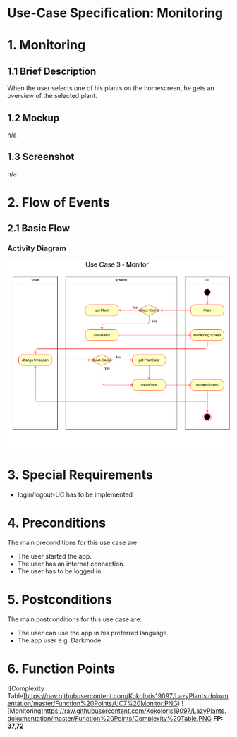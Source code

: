 # Use-Case Specification: Monitoring

# 1. Monitoring

## 1.1 Brief Description
When the user selects one of his plants on the homescreen, he gets an overview of the selected plant.

## 1.2 Mockup
n/a

## 1.3 Screenshot
n/a


# 2. Flow of Events

## 2.1 Basic Flow

### Activity Diagram
![Activity Diagram](https://raw.githubusercontent.com/Kokoloris19097/LazyPlants.dokumentation/master/UC/uc-monitoring.png)

# 3. Special Requirements
- login/logout-UC has to be implemented

# 4. Preconditions
The main preconditions for this use case are:

 - The user started the app.
 - The user has an internet connection.
 - The user has to be logged in.

# 5. Postconditions

The main postconditions for this use case are:

 - The user can use the app in his preferred language.
 - The app user e.g. Darkmode

# 6. Function Points

![Complexity Table]https://raw.githubusercontent.com/Kokoloris19097/LazyPlants.dokumentation/master/Function%20Points/UC7%20Monitor.PNG)
![Monitoring]https://raw.githubusercontent.com/Kokoloris19097/LazyPlants.dokumentation/master/Function%20Points/Complexity%20Table.PNG
**FP: 37,72** 